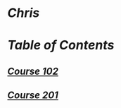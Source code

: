 # ***Chris***

# *Table of Contents*

## *[Course 102](102/README.md)*

## *[Course 201](201/README.md)*